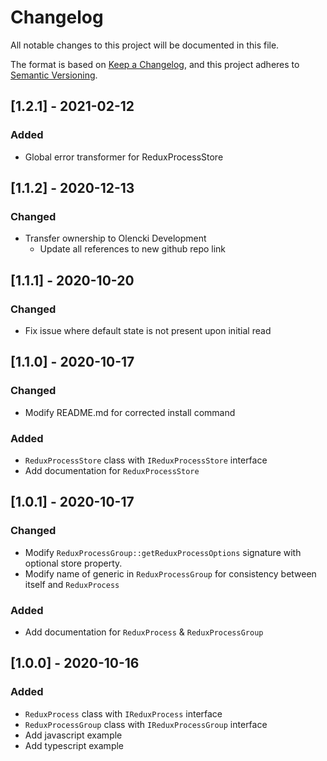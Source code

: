 # Changelog
All notable changes to this project will be documented in this file.

The format is based on [Keep a Changelog](https://keepachangelog.com/en/1.0.0/),
and this project adheres to [Semantic Versioning](https://semver.org/spec/v2.0.0.html).

## [1.2.1] - 2021-02-12
### Added
- Global error transformer for ReduxProcessStore

## [1.1.2] - 2020-12-13
### Changed
- Transfer ownership to Olencki Development
  - Update all references to new github repo link

## [1.1.1] - 2020-10-20
### Changed
- Fix issue where default state is not present upon initial read

## [1.1.0] - 2020-10-17
### Changed
- Modify README.md for corrected install command
### Added
- `ReduxProcessStore` class with `IReduxProcessStore` interface
- Add documentation for `ReduxProcessStore`

## [1.0.1] - 2020-10-17
### Changed
- Modify `ReduxProcessGroup::getReduxProcessOptions` signature with optional store property.
- Modify name of generic in `ReduxProcessGroup` for consistency between itself and `ReduxProcess`
### Added
- Add documentation for `ReduxProcess` & `ReduxProcessGroup`

## [1.0.0] - 2020-10-16
### Added
- `ReduxProcess` class with `IReduxProcess` interface
- `ReduxProcessGroup` class with `IReduxProcessGroup` interface
- Add javascript example
- Add typescript example
